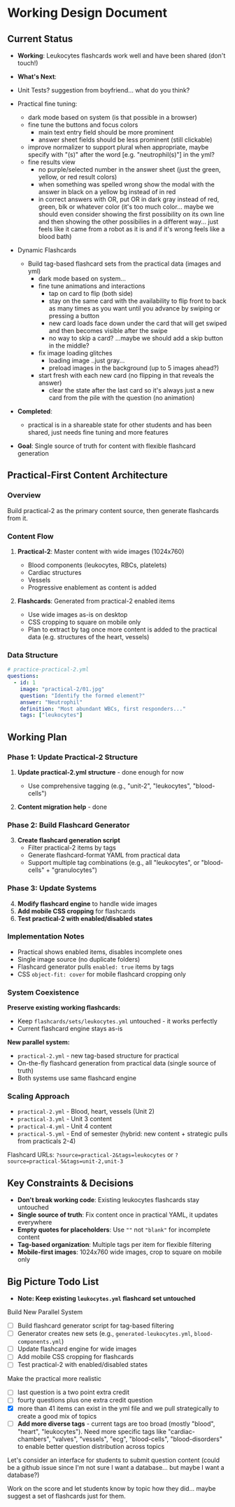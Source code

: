 # Working Design Document

## Current Status
- **Working**: Leukocytes flashcards work well and have been shared (don't touch!)

- **What's Next**: 

- Unit Tests? suggestion from boyfriend... what do you think?
   
- Practical fine tuning:
   - dark mode based on system (is that possible in a browser)
   - fine tune the buttons and focus colors
      - main text entry field should be more prominent
      - answer sheet fields should be less prominent (still clickable)
   - improve normalizer to support plural when appropriate, maybe specify with "(s)" after the word [e.g. "neutrophil(s)"] in the yml?
   - fine results view
      - no purple/selected number in the answer sheet (just the green, yellow, or red result colors)
      - when something was spelled wrong show the modal with the answer in black on a yellow bg instead of in red
      - in correct answers with OR, put OR in dark gray instead of red, green, blk or whatever color (it's too much color... maybe we should even consider showing the first possibility on its own line and then showing the other possibilies in a different way... just feels like it came from a robot as it is and if it's wrong feels like a blood bath)

- Dynamic Flashcards
   - Build tag-based flashcard sets from the practical data (images and yml)
      - dark mode based on system...
      - fine tune animations and interactions
         - tap on card to flip (both side)
         - stay on the same card with the availability to flip front to back as many times as you want until you advance by swiping or pressing a button
         - new card loads face down under the card that will get swiped and then becomes visible after the swipe
         - no way to skip a card? ...maybe we should add a skip button in the middle? 
      - fix image loading glitches
         - loading image ..just gray...
         - preload images in the background (up to 5 images ahead?)
      - start fresh with each new card (no flipping in that reveals the answer)
         - clear the state after the last card so it's always just a new card from the pile with the question (no animation)
      

- **Completed**:
   - practical is in a shareable state for other students and has been shared, just needs fine tuning and more features

   
- **Goal**: Single source of truth for content with flexible flashcard generation

## Practical-First Content Architecture

### Overview
Build practical-2 as the primary content source, then generate flashcards from it.

### Content Flow
1. **Practical-2**: Master content with wide images (1024x760)
   - Blood components (leukocytes, RBCs, platelets)
   - Cardiac structures
   - Vessels
   - Progressive enablement as content is added

2. **Flashcards**: Generated from practical-2 enabled items
   - Use wide images as-is on desktop
   - CSS cropping to square on mobile only
   - Plan to extract by tag once more content is added to the practical data (e.g. structures of the heart, vessels)

### Data Structure
```yaml
# practice-practical-2.yml
questions:
  - id: 1
    image: "practical-2/01.jpg"
    question: "Identify the formed element?"
    answer: "Neutrophil"
    definition: "Most abundant WBCs, first responders..."
    tags: ["leukocytes"]
```

## Working Plan

### Phase 1: Update Practical-2 Structure
1. **Update practical-2.yml structure** - done enough for now
   - Use comprehensive tagging (e.g., "unit-2", "leukocytes", "blood-cells")

2. **Content migration help** - done


### Phase 2: Build Flashcard Generator
3. **Create flashcard generation script**
   - Filter practical-2 items by tags
   - Generate flashcard-format YAML from practical data
   - Support multiple tag combinations (e.g., all "leukocytes", or "blood-cells" + "granulocytes")

### Phase 3: Update Systems
4. **Modify flashcard engine** to handle wide images
5. **Add mobile CSS cropping** for flashcards
6. **Test practical-2 with enabled/disabled states**

### Implementation Notes
- Practical shows enabled items, disables incomplete ones
- Single image source (no duplicate folders)
- Flashcard generator pulls `enabled: true` items by tags
- CSS `object-fit: cover` for mobile flashcard cropping only

### System Coexistence
**Preserve existing working flashcards:**
- Keep `flashcards/sets/leukocytes.yml` untouched - it works perfectly
- Current flashcard engine stays as-is

**New parallel system:**
- `practical-2.yml` - new tag-based structure for practical
- On-the-fly flashcard generation from practical data (single source of truth)
- Both systems use same flashcard engine

### Scaling Approach
- `practical-2.yml` - Blood, heart, vessels (Unit 2)
- `practical-3.yml` - Unit 3 content
- `practical-4.yml` - Unit 4 content
- `practical-5.yml` - End of semester (hybrid: new content + strategic pulls from practicals 2-4)

Flashcard URLs: `?source=practical-2&tags=leukocytes` or `?source=practical-5&tags=unit-2,unit-3`

## Key Constraints & Decisions
- **Don't break working code**: Existing leukocytes flashcards stay untouched
- **Single source of truth**: Fix content once in practical YAML, it updates everywhere
- **Empty quotes for placeholders**: Use `""` not `"blank"` for incomplete content
- **Tag-based organization**: Multiple tags per item for flexible filtering
- **Mobile-first images**: 1024x760 wide images, crop to square on mobile only

## Big Picture Todo List
  
- **Note: Keep existing `leukocytes.yml` flashcard set untouched**

Build New Parallel System
- [ ] Build flashcard generator script for tag-based filtering
- [ ] Generator creates new sets (e.g., `generated-leukocytes.yml`, `blood-components.yml`)
- [ ] Update flashcard engine for wide images
- [ ] Add mobile CSS cropping for flashcards
- [ ] Test practical-2 with enabled/disabled states

Make the practical more realistic
- [ ] last question is a two point extra credit
- [ ] fourty questions plus one extra credit question
- [x] more than 41 items can exist in the yml file and we pull strategically to create a good mix of topics
- [ ] **Add more diverse tags** - current tags are too broad (mostly "blood", "heart", "leukocytes"). Need more specific tags like "cardiac-chambers", "valves", "vessels", "ecg", "blood-cells", "blood-disorders" to enable better question distribution across topics

Let's consider an interface for students to submit question content (could be a github issue since I'm not sure I want a database... but maybe I want a database?)

Work on the score and let students know by topic how they did... maybe suggest a set of flashcards just for them. 

